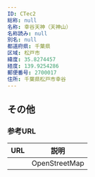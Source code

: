 ```yaml
---
ID: CTec2
総称: null
名称: 幸谷天神（天神山）
名称読み: null
別名: null
都道府県: 千葉県
区域: 松戸市
緯度: 35.8274457
経度: 139.9254286
郵便番号: 2700017
住所: 千葉県松戸市幸谷
---
```


## その他

### 参考URL

| URL | 説明          |
| --- | ------------- |
|     | OpenStreetMap |
